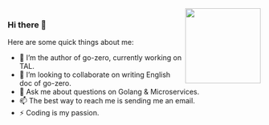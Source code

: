 <img align="right" width="150px" src="https://raw.githubusercontent.com/tal-tech/zero-doc/main/doc/images/go-zero.png">

### Hi there 👋

<!--
**kevwan/kevwan** is a ✨ _special_ ✨ repository because its `README.md` (this file) appears on your GitHub profile.
-->

Here are some quick things about me:

- 🔭 I’m the author of go-zero, currently working on TAL.
- 👯 I’m looking to collaborate on writing English doc of go-zero.
- 💬 Ask me about questions on Golang & Microservices.
- 📫 The best way to reach me is sending me an email.
- ⚡ Coding is my passion.
